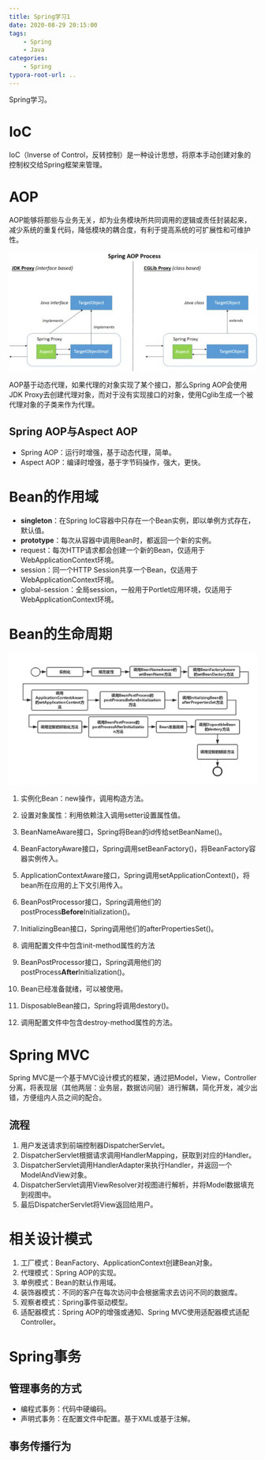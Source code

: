 ```yaml
---
title: Spring学习1
date: 2020-08-29 20:15:00
tags: 
	- Spring
	- Java
categories:
	- Spring
typora-root-url: ..
---
```


Spring学习。

<!--more-->

# IoC

IoC（Inverse of Control，反转控制）是一种设计思想，将原本手动创建对象的控制权交给Spring框架来管理。

# AOP

AOP能够将那些与业务无关，却为业务模块所共同调用的逻辑或责任封装起来，减少系统的重复代码，降低模块的耦合度，有利于提高系统的可扩展性和可维护性。

![image-20200830194807094](/images/Spring%E5%AD%A6%E4%B9%A01/image-20200830194807094.png)

AOP基于动态代理，如果代理的对象实现了某个接口，那么Spring AOP会使用JDK Proxy去创建代理对象，而对于没有实现接口的对象，使用Cglib生成一个被代理对象的子类来作为代理。

## Spring AOP与Aspect AOP

- Spring AOP：运行时增强，基于动态代理，简单。
- Aspect AOP：编译时增强，基于字节码操作，强大，更快。

# Bean的作用域

- **singleton**：在Spring IoC容器中只存在一个Bean实例，即以单例方式存在，默认值。
- **prototype**：每次从容器中调用Bean时，都返回一个新的实例。
- request：每次HTTP请求都会创建一个新的Bean，仅适用于WebApplicationContext环境。
- session：同一个HTTP Session共享一个Bean，仅适用于WebApplicationContext环境。
- global-session：全局session，一般用于Portlet应用环境，仅适用于WebApplicationContext环境。

# Bean的生命周期

![preview](/images/Spring%E5%AD%A6%E4%B9%A01/880f402c83a0e04f2b4ccfcec3239dc8_r.jpg)

1. 实例化Bean：new操作，调用构造方法。

2. 设置对象属性：利用依赖注入调用setter设置属性值。

3. BeanNameAware接口，Spring将Bean的id传给setBeanName()。

4. BeanFactoryAware接口，Spring调用setBeanFactory()，将BeanFactory容器实例传入。

5. ApplicationContextAware接口，Spring调用setApplicationContext()，将bean所在应用的上下文引用传入。

6. BeanPostProcessor接口，Spring调用他们的postProcess**Before**Initialization()。

7. InitializingBean接口，Spring调用他们的afterPropertiesSet()。

8. 调用配置文件中包含init-method属性的方法

9. BeanPostProcessor接口，Spring调用他们的postProcess**After**Initialization()。

10. Bean已经准备就绪，可以被使用。

11. DisposableBean接口，Spring将调用destory()。

12. 调用配置文件中包含destroy-method属性的方法。

# Spring MVC

Spring MVC是一个基于MVC设计模式的框架，通过把Model，View，Controller分离，将表现层（其他两层：业务层，数据访问层）进行解耦，简化开发，减少出错，方便组内人员之间的配合。

## 流程

1. 用户发送请求到前端控制器DispatcherServlet。
2. DispatcherServlet根据请求调用HandlerMapping，获取到对应的Handler。
3. DispatcherServlet调用HandlerAdapter来执行Handler，并返回一个ModelAndView对象。
4. DispatcherServlet调用ViewResolver对视图进行解析，并将Model数据填充到视图中。
5. 最后DispatcherServlet将View返回给用户。

# 相关设计模式

1. 工厂模式：BeanFactory、ApplicationContext创建Bean对象。
2. 代理模式：Spring AOP的实现。
3. 单例模式：Bean的默认作用域。
4. 装饰器模式：不同的客户在每次访问中会根据需求去访问不同的数据库。
5. 观察者模式：Spring事件驱动模型。
6. 适配器模式：Spring AOP的增强或通知、Spring MVC使用适配器模式适配Controller。

# Spring事务

## 管理事务的方式

- 编程式事务：代码中硬编码。
- 声明式事务：在配置文件中配置。基于XML或基于注解。

## 事务传播行为

